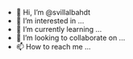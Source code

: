 - 👋 Hi, I’m @svillalbahdt
- 👀 I’m interested in ...
- 🌱 I’m currently learning ...
- 💞️ I’m looking to collaborate on ...
- 📫 How to reach me ...

<!---
svillalbahdt/svillalbahdt is a ✨ special ✨ repository because its `README.md` (this file) appears on your GitHub profile.
You can click the Preview link to take a look at your changes.
--->
